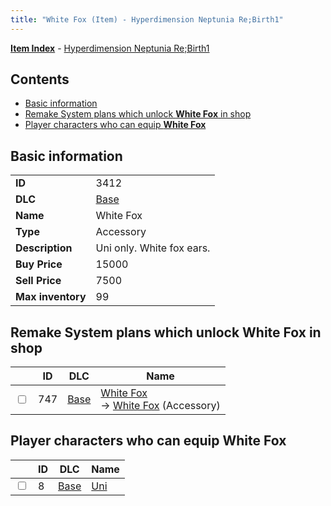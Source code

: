 ```yaml
---
title: "White Fox (Item) - Hyperdimension Neptunia Re;Birth1"
---
```


[**Item Index**](/neptunia/rb1/item/index.html) - [Hyperdimension Neptunia Re;Birth1](/neptunia/rb1)

## Contents

- [Basic information](#basic-information)
- [Remake System plans which unlock **White Fox** in shop](#remake-system-plans-which-unlock-white-fox-in-shop)
- [Player characters who can equip **White Fox**](#player-characters-who-can-equip-white-fox)

## Basic information

|   |   |
| -- | -- |
| **ID** | 3412 |
| **DLC** | [Base](/neptunia/rb1/dlc/1-base.html) |
| **Name** | White Fox |
| **Type** | Accessory |
| **Description** | Uni only. White fox ears. |
| **Buy Price** | 15000 |
| **Sell Price** | 7500 |
| **Max inventory** | 99 |


## Remake System plans which unlock **White Fox** in shop

|    | ID | DLC | Name |
| -- | -- | --- | ---- |
| <input type="checkbox" id="rb1-remake-1-747" class="trackbox" /> | 747 | [Base](/neptunia/rb1/dlc/1-base.html) | [White Fox](/neptunia/rb1/remake/1-747-white-fox.html)<br /> → [White Fox](/neptunia/rb1/item/1-3412-white-fox.html) (Accessory) |


## Player characters who can equip **White Fox**

|    | ID | DLC | Name |
| -- | -- | --- | ---- |
| <input type="checkbox" id="rb1-player-1-8" class="trackbox" /> | 8 | [Base](/neptunia/rb1/dlc/1-base.html) | [Uni](/neptunia/rb1/player/1-8-uni.html) |
